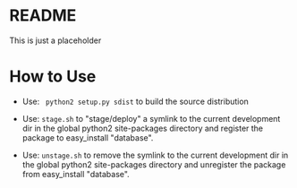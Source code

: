 # README

This is just a placeholder

# How to Use

- Use: ``` python2 setup.py sdist``` to build the source distribution

- Use: ```stage.sh``` to "stage/deploy" a symlink to the current development dir in the 
  global python2 site-packages directory and register the package to easy_install "database".

- Use: ```unstage.sh``` to remove the symlink to the current development dir in the 
  global python2 site-packages directory and unregister the package from easy_install "database".

